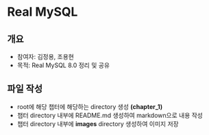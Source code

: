# Real MySQL

## 개요
- 참여자: 김정용, 조용현
- 목적: Real MySQL 8.0 정리 및 공유

## 파일 작성
- root에 해당 챕터에 해당하는 directory 생성 **(chapter_1)**
- 챕터 directory 내부에 README.md 생성하여 markdown으로 내용 작성
- 챕터 directory 내부에 **images** directory 생성하여 이미지 저장
